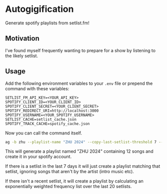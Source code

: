 # Autogigification

Generate spotify playlists from setlist.fm!

## Motivation

I've found myself frequently wanting to prepare for a show by listening to the likely setlist.

## Usage

Add the following environment variables to your `.env` file or prepend the command with these variables:

```env
SETLIST_FM_API_KEY=<YOUR_API_KEY>
SPOTIFY_CLIENT_ID=<YOUR_CLIENT_ID>
SPOTIFY_CLIENT_SECRET=<YOUR_CLIENT_SECRET>
SPOTIFY_REDIRECT_URI=http://localhost:3000
SPOTIFY_USERNAME=<YOUR_SPOTIFY_USERNAME>
SETLIST_CACHE=setlist_cache.json
SPOTIFY_TRACK_CACHE=spotify_cache.json
```

Now you can call the command itself.

```sh
ag -b zhu --playlist-name "ZHU 2024" --copy-last-setlist-threshold 7 --max-setlist-length 12
```

This will generate a playlist named "ZHU 2024" containing 12 songs and create it in your spotify account.

If there is a setlist in the last 7 days it will just create a playlist matching that setlist, ignoring songs that aren't by the artist (intro music etc).

If there isn't a recent setlist, it will create a playlist by calculating an exponentially weighted frequency list over the last 20 setlists.
